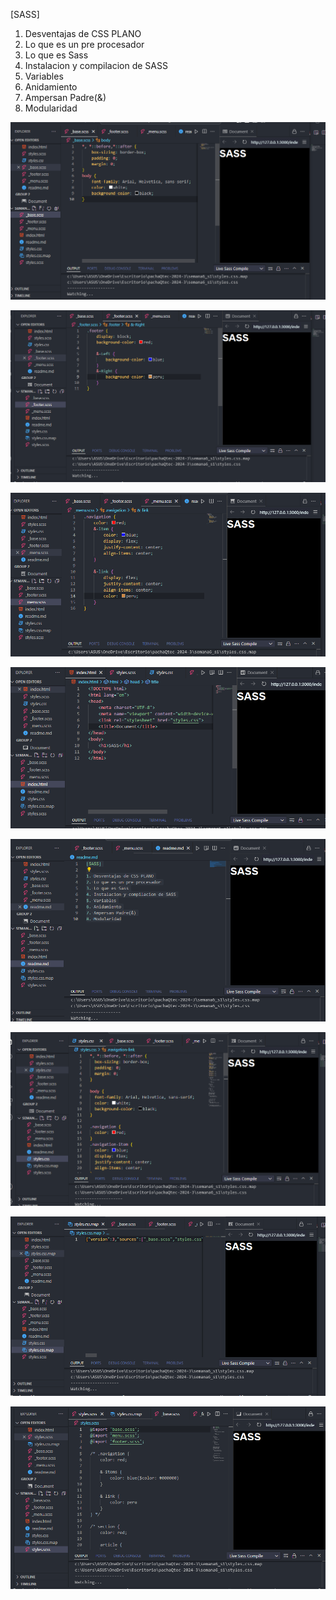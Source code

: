 [SASS]
 
1. Desventajas de CSS PLANO
2. Lo que es un pre procesador
3. Lo que es Sass
4. Instalacion y compilacion de SASS
5. Variables
6. Anidamiento
7. Ampersan Padre(&)
8. Modularidad

![alt text](./images/image.png)

![alt text](./images/image-1.png)

![alt text](./images/image-2.png)

![alt text](./images/image-3.png)

![alt text](./images/image-4.png)

![alt text](./images/image-5.png)

![alt text](./images/image-6.png)

![alt text](./images/image-7.png)